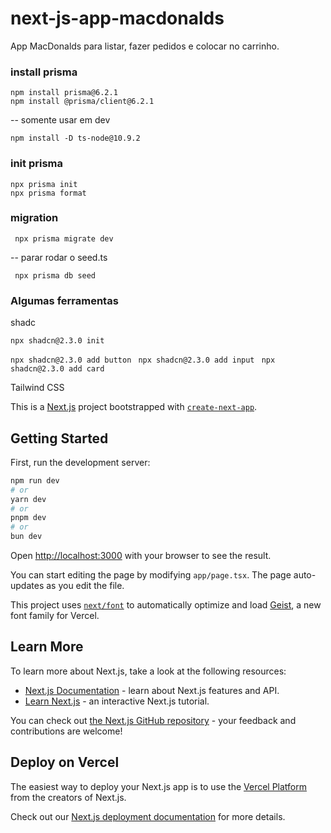 # next-js-app-macdonalds
App MacDonalds para listar, fazer pedidos e colocar no carrinho.

### install prisma

``` 
npm install prisma@6.2.1
npm install @prisma/client@6.2.1
``` 

-- somente usar em dev

``` npm install -D ts-node@10.9.2 ```

### init prisma

``` 
npx prisma init
npx prisma format
``` 

### migration

``` npx prisma migrate dev```

-- parar rodar o seed.ts

``` npx prisma db seed```

### Algumas ferramentas

shadc 

``` npx shadcn@2.3.0 init  ```

``` npx shadcn@2.3.0 add button  ```
``` npx shadcn@2.3.0 add input  ```
``` npx shadcn@2.3.0 add card  ```

Tailwind CSS

This is a [Next.js](https://nextjs.org) project bootstrapped with [`create-next-app`](https://nextjs.org/docs/app/api-reference/cli/create-next-app).

## Getting Started

First, run the development server:

```bash
npm run dev
# or
yarn dev
# or
pnpm dev
# or
bun dev
```

Open [http://localhost:3000](http://localhost:3000) with your browser to see the result.

You can start editing the page by modifying `app/page.tsx`. The page auto-updates as you edit the file.

This project uses [`next/font`](https://nextjs.org/docs/app/building-your-application/optimizing/fonts) to automatically optimize and load [Geist](https://vercel.com/font), a new font family for Vercel.

## Learn More

To learn more about Next.js, take a look at the following resources:

- [Next.js Documentation](https://nextjs.org/docs) - learn about Next.js features and API.
- [Learn Next.js](https://nextjs.org/learn) - an interactive Next.js tutorial.

You can check out [the Next.js GitHub repository](https://github.com/vercel/next.js) - your feedback and contributions are welcome!

## Deploy on Vercel

The easiest way to deploy your Next.js app is to use the [Vercel Platform](https://vercel.com/new?utm_medium=default-template&filter=next.js&utm_source=create-next-app&utm_campaign=create-next-app-readme) from the creators of Next.js.

Check out our [Next.js deployment documentation](https://nextjs.org/docs/app/building-your-application/deploying) for more details.
